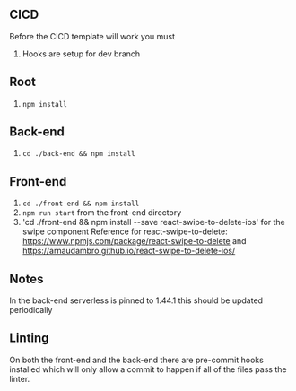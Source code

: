 ## CICD

Before the CICD template will work you must

1. Hooks are setup for dev branch

## Root

1. `npm install`

## Back-end

1. `cd ./back-end && npm install`

## Front-end

1. `cd ./front-end && npm install`
2. `npm run start` from the front-end directory
3. 'cd ./front-end && npm install --save react-swipe-to-delete-ios' for the swipe component
   Reference for react-swipe-to-delete: https://www.npmjs.com/package/react-swipe-to-delete and https://arnaudambro.github.io/react-swipe-to-delete-ios/

## Notes

In the back-end serverless is pinned to 1.44.1 this should be updated periodically

## Linting

On both the front-end and the back-end there are pre-commit hooks installed which will only allow a commit to happen if all of the files pass the linter.

